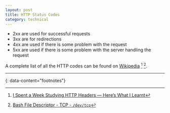 ```yaml
---
layout: post
title: HTTP Status Codes
category: technical
---
```


- 2xx are used for successful requests
- 3xx are for redirections
- 4xx are used if there is some problem with the request
- 5xx are used if there is some problem with the server handling the request

A complete list of all the HTTP codes can be found on [Wikipedia](https://en.wikipedia.org/wiki/List_of_HTTP_status_codes) [^1] [^2].

---
{: data-content="footnotes"}

[^1]: [I Spent a Week Studying HTTP Headers — Here’s What I Learnt](https://levelup.gitconnected.com/i-spent-a-week-studying-http-headers-heres-what-i-learnt-8eea6516f77e)
[^2]: [Bash File Descriptor - TCP - `/dev/tcp`](https://igorlima.github.io/unapologetic-snippets/docs/languages/shell/bash-file-descriptor-tcp)
